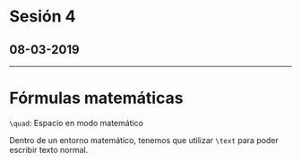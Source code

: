 # Sesión 4
## 08-03-2019

---

# Fórmulas matemáticas

`\quad`: Espacio en modo matemático

Dentro de un entorno matemático, tenemos que utilizar `\text` para poder escribir texto normal.
